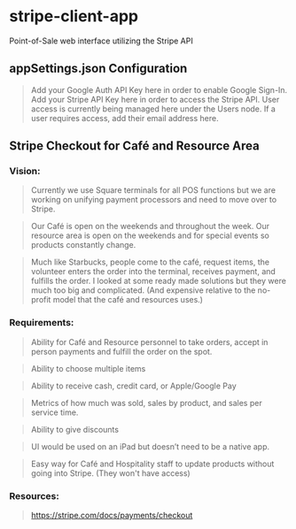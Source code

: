 # stripe-client-app
 Point-of-Sale web interface utilizing the Stripe API

## appSettings.json Configuration
> Add your Google Auth API Key here in order to enable Google Sign-In. 
> Add your Stripe API Key here in order to access the Stripe API.
> User access is currently being managed here under the Users node. If a user requires access, add their email address here.

## Stripe Checkout for Café and Resource Area

### Vision:
> Currently we use Square terminals for all POS functions but we are working on unifying
payment processors and need to move over to Stripe.

> Our Café is open on the weekends and throughout the week. Our resource area is open on the
weekends and for special events so products constantly change.

> Much like Starbucks, people come to the café, request items, the volunteer enters the order
into the terminal, receives payment, and fulfills the order.
I looked at some ready made solutions but they were much too big and complicated. (And
expensive relative to the no-profit model that the café and resources uses.)

### Requirements:
> Ability for Café and Resource personnel to take orders, accept in person payments and fulfill the order on the spot.

> Ability to choose multiple items

> Ability to receive cash, credit card, or Apple/Google Pay

> Metrics of how much was sold, sales by product, and sales per service time.

> Ability to give discounts

> UI would be used on an iPad but doesn’t need to be a native app.

> Easy way for Café and Hospitality staff to update products without going into Stripe. (They won't have access)

### Resources:
> https://stripe.com/docs/payments/checkout
